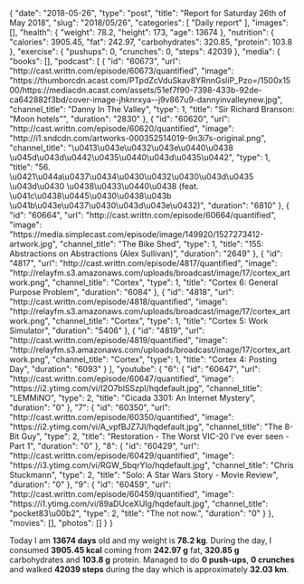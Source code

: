 {
    "date": "2018-05-26",
    "type": "post",
    "title": "Report for Saturday 26th of May 2018",
    "slug": "2018\/05\/26",
    "categories": [
        "Daily report"
    ],
    "images": [],
    "health": {
        "weight": 78.2,
        "height": 173,
        "age": 13674
    },
    "nutrition": {
        "calories": 3905.45,
        "fat": 242.97,
        "carbohydrates": 320.85,
        "protein": 103.8
    },
    "exercise": {
        "pushups": 0,
        "crunches": 0,
        "steps": 42039
    },
    "media": {
        "books": [],
        "podcast": [
            {
                "id": "60673",
                "url": "http:\/\/cast.writtn.com\/episode\/60673\/quantified",
                "image": "https:\/\/thumborcdn.acast.com\/PTpdZcVduSkav8YRnnGsliP_Pzo=\/1500x1500\/https:\/\/mediacdn.acast.com\/assets\/51ef7f90-7398-433b-92de-ca642882f3bd\/cover-image-jhknrxya--j9v867u9-dannyinvalleynew.jpg",
                "channel_title": "Danny In The Valley",
                "type": 1,
                "title": "Sir Richard Branson: \"Moon hotels\"",
                "duration": "2830"
            },
            {
                "id": "60620",
                "url": "http:\/\/cast.writtn.com\/episode\/60620\/quantified",
                "image": "http:\/\/i1.sndcdn.com\/artworks-000352514019-9n3i7s-original.png",
                "channel_title": "\u0413\u043e\u0432\u043e\u0440\u0438 \u045d\u043d\u0442\u0435\u0440\u043d\u0435\u0442",
                "type": 1,
                "title": "56. \u0421\u044a\u0437\u0434\u0430\u0432\u0430\u043d\u0435 \u043d\u0430 \u0438\u0433\u0440\u0438 (feat. \u041c\u0438\u0445\u0430\u0438\u043b \u041b\u043e\u0437\u0430\u043d\u043e\u0432)",
                "duration": "6810"
            },
            {
                "id": "60664",
                "url": "http:\/\/cast.writtn.com\/episode\/60664\/quantified",
                "image": "https:\/\/media.simplecast.com\/episode\/image\/149920\/1527273412-artwork.jpg",
                "channel_title": "The Bike Shed",
                "type": 1,
                "title": "155: Abstractions on Abstractions (Alex Sullivan)",
                "duration": "2649"
            },
            {
                "id": "4817",
                "url": "http:\/\/cast.writtn.com\/episode\/4817\/quantified",
                "image": "http:\/\/relayfm.s3.amazonaws.com\/uploads\/broadcast\/image\/17\/cortex_artwork.png",
                "channel_title": "Cortex",
                "type": 1,
                "title": "Cortex 6: General Purpose Problem",
                "duration": "6084"
            },
            {
                "id": "4818",
                "url": "http:\/\/cast.writtn.com\/episode\/4818\/quantified",
                "image": "http:\/\/relayfm.s3.amazonaws.com\/uploads\/broadcast\/image\/17\/cortex_artwork.png",
                "channel_title": "Cortex",
                "type": 1,
                "title": "Cortex 5: Work Simulator",
                "duration": "5406"
            },
            {
                "id": "4819",
                "url": "http:\/\/cast.writtn.com\/episode\/4819\/quantified",
                "image": "http:\/\/relayfm.s3.amazonaws.com\/uploads\/broadcast\/image\/17\/cortex_artwork.png",
                "channel_title": "Cortex",
                "type": 1,
                "title": "Cortex 4: Posting Day",
                "duration": "6093"
            }
        ],
        "youtube": {
            "6": {
                "id": "60647",
                "url": "http:\/\/cast.writtn.com\/episode\/60647\/quantified",
                "image": "https:\/\/i2.ytimg.com\/vi\/I2O7blSSzpI\/hqdefault.jpg",
                "channel_title": "LEMMiNO",
                "type": 2,
                "title": "Cicada 3301: An Internet Mystery",
                "duration": "0"
            },
            "7": {
                "id": "60350",
                "url": "http:\/\/cast.writtn.com\/episode\/60350\/quantified",
                "image": "https:\/\/i2.ytimg.com\/vi\/A_vpfBJZ7JI\/hqdefault.jpg",
                "channel_title": "The 8-Bit Guy",
                "type": 2,
                "title": "Restoration - The Worst VIC-20 I've ever seen - Part 1",
                "duration": "0"
            },
            "8": {
                "id": "60429",
                "url": "http:\/\/cast.writtn.com\/episode\/60429\/quantified",
                "image": "https:\/\/i3.ytimg.com\/vi\/RGW_5bqrYIo\/hqdefault.jpg",
                "channel_title": "Chris Stuckmann",
                "type": 2,
                "title": "Solo: A Star Wars Story - Movie Review",
                "duration": "0"
            },
            "9": {
                "id": "60459",
                "url": "http:\/\/cast.writtn.com\/episode\/60459\/quantified",
                "image": "https:\/\/i1.ytimg.com\/vi\/89aDUceXUIg\/hqdefault.jpg",
                "channel_title": "pocket83\u00b2",
                "type": 2,
                "title": "The not now.",
                "duration": "0"
            }
        },
        "movies": [],
        "photos": []
    }
}

Today I am <strong>13674 days</strong> old and my weight is <strong>78.2 kg</strong>. During the day, I consumed <strong>3905.45 kcal</strong> coming from <strong>242.97 g</strong> fat, <strong>320.85 g</strong> carbohydrates and <strong>103.8 g</strong> protein. Managed to do <strong>0 push-ups</strong>, <strong>0 crunches</strong> and walked <strong>42039 steps</strong> during the day which is approximately <strong>32.03 km</strong>.